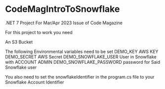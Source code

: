 # CodeMagIntroToSnowflake
.NET 7 Project For Mar/Apr 2023 Issue of Code Magazine

For this project to work you need

An S3 Bucket

The following Environmental variables need to be set
DEMO_KEY   AWS KEY
DEMO_SECRET AWS Secret
DEMO_SNOWFLAKE_USER User in Snowflake with ACCOUNT ADMIN
DEMO_SNOWFLAKE_PASSWORD password for Said Snowflake user



You also need to set the snowflakeIdentifier in the program.cs file to your Snowflake Account Identifier
